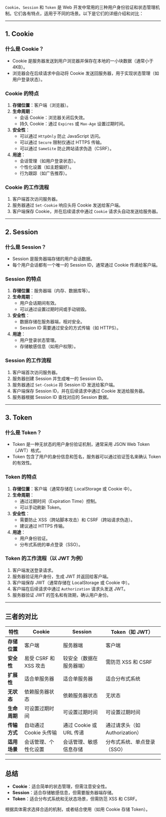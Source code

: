 `Cookie`、`Session` 和 `Token` 是 Web 开发中常用的三种用户身份验证和状态管理机制。它们各有特点，适用于不同的场景。以下是它们的详细介绍和对比：

---

## **1. Cookie**

### **什么是 Cookie？**
- Cookie 是服务器发送到用户浏览器并保存在本地的一小块数据（通常小于 4KB）。
- 浏览器会在后续请求中自动将 Cookie 发送回服务器，用于实现状态管理（如用户登录状态）。

### **Cookie 的特点**
1. **存储位置**：客户端（浏览器）。
2. **生命周期**：
   - 会话 Cookie：浏览器关闭后失效。
   - 持久 Cookie：通过 `Expires` 或 `Max-Age` 设置过期时间。
3. **安全性**：
   - 可以通过 `HttpOnly` 防止 JavaScript 访问。
   - 可以通过 `Secure` 限制仅通过 HTTPS 传输。
   - 可以通过 `SameSite` 防止跨站请求伪造（CSRF）。
4. **用途**：
   - 会话管理（如用户登录状态）。
   - 个性化设置（如主题偏好）。
   - 行为跟踪（如广告推荐）。

### **Cookie 的工作流程**
1. 客户端首次访问服务器。
2. 服务器通过 `Set-Cookie` 响应头将 Cookie 发送给客户端。
3. 客户端保存 Cookie，并在后续请求中通过 `Cookie` 请求头自动发送给服务器。

---

## **2. Session**

### **什么是 Session？**
- Session 是服务器端存储的用户会话数据。
- 每个用户会话都有一个唯一的 Session ID，通常通过 Cookie 传递给客户端。

### **Session 的特点**
1. **存储位置**：服务器端（内存、数据库等）。
2. **生命周期**：
   - 用户会话期间有效。
   - 可以通过设置过期时间或手动销毁。
3. **安全性**：
   - 数据存储在服务器端，相对安全。
   - Session ID 需要通过安全的方式传输（如 HTTPS）。
4. **用途**：
   - 用户登录状态管理。
   - 存储敏感信息（如用户权限）。

### **Session 的工作流程**
1. 客户端首次访问服务器。
2. 服务器创建 Session 并生成唯一的 Session ID。
3. 服务器通过 `Set-Cookie` 将 Session ID 发送给客户端。
4. 客户端保存 Session ID，并在后续请求中通过 Cookie 发送给服务器。
5. 服务器根据 Session ID 查找对应的 Session 数据。

---

## **3. Token**

### **什么是 Token？**
- Token 是一种无状态的用户身份验证机制，通常采用 JSON Web Token（JWT）格式。
- Token 包含了用户的身份信息和签名，服务器可以通过验证签名来确认 Token 的有效性。

### **Token 的特点**
1. **存储位置**：客户端（通常存储在 LocalStorage 或 Cookie 中）。
2. **生命周期**：
   - 通过过期时间（Expiration Time）控制。
   - 可以手动刷新 Token。
3. **安全性**：
   - 需要防止 XSS（跨站脚本攻击）和 CSRF（跨站请求伪造）。
   - 建议通过 HTTPS 传输。
4. **用途**：
   - 用户身份验证。
   - 分布式系统的单点登录（SSO）。

### **Token 的工作流程（以 JWT 为例）**
1. 客户端发送登录请求。
2. 服务器验证用户身份，生成 JWT 并返回给客户端。
3. 客户端保存 JWT（通常存储在 LocalStorage 或 Cookie 中）。
4. 客户端在后续请求中通过 `Authorization` 请求头发送 JWT。
5. 服务器验证 JWT 的签名和有效期，确认用户身份。

---

## **三者的对比**

| 特性          | Cookie                        | Session                      | Token（如 JWT）               |
|---------------|-------------------------------|------------------------------|-------------------------------|
| **存储位置**  | 客户端                        | 服务器端                     | 客户端                        |
| **安全性**    | 易受 CSRF 和 XSS 攻击         | 较安全（数据在服务器端）     | 需防范 XSS 和 CSRF            |
| **扩展性**    | 适合单服务器                  | 适合单服务器                 | 适合分布式系统                |
| **无状态**    | 依赖服务器状态                | 依赖服务器状态               | 无状态                        |
| **生命周期**  | 可设置过期时间                | 可设置过期时间               | 可设置过期时间                |
| **传输方式**  | 自动通过 Cookie 头传输        | 通过 Cookie 或 URL 传递      | 通过请求头（如 Authorization）|
| **适用场景**  | 会话管理、个性化设置          | 会话管理、敏感信息存储       | 分布式系统、单点登录（SSO）   |

---

## **总结**
- **Cookie**：适合简单的状态管理，但需注意安全性。
- **Session**：适合存储敏感信息，但需要服务器端存储。
- **Token**：适合分布式系统和无状态场景，但需防范 XSS 和 CSRF。

根据具体需求选择合适的机制，或者结合使用（如用 Cookie 存储 Token）。